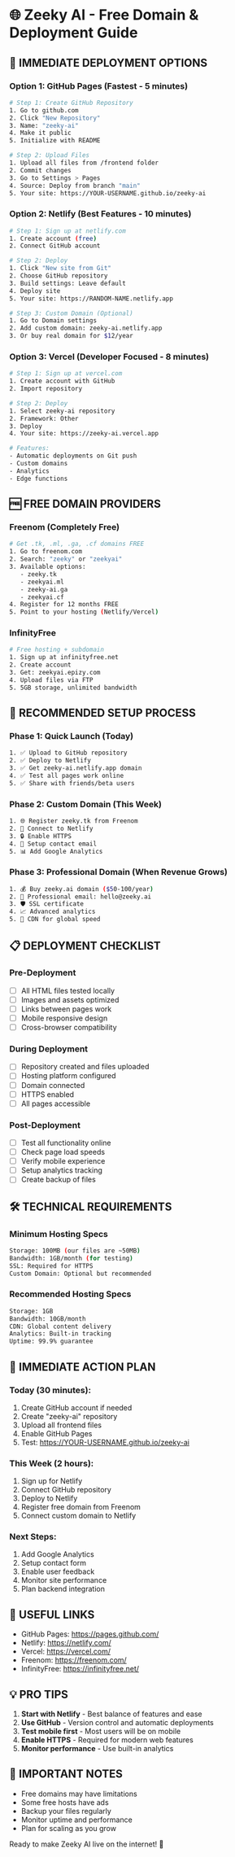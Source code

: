 # 🌐 Zeeky AI - Free Domain & Deployment Guide

## 🚀 IMMEDIATE DEPLOYMENT OPTIONS

### Option 1: GitHub Pages (Fastest - 5 minutes)

```bash
# Step 1: Create GitHub Repository
1. Go to github.com
2. Click "New Repository"
3. Name: "zeeky-ai"
4. Make it public
5. Initialize with README

# Step 2: Upload Files
1. Upload all files from /frontend folder
2. Commit changes
3. Go to Settings > Pages
4. Source: Deploy from branch "main"
5. Your site: https://YOUR-USERNAME.github.io/zeeky-ai
```

### Option 2: Netlify (Best Features - 10 minutes)

```bash
# Step 1: Sign up at netlify.com
1. Create account (free)
2. Connect GitHub account

# Step 2: Deploy
1. Click "New site from Git"
2. Choose GitHub repository
3. Build settings: Leave default
4. Deploy site
5. Your site: https://RANDOM-NAME.netlify.app

# Step 3: Custom Domain (Optional)
1. Go to Domain settings
2. Add custom domain: zeeky-ai.netlify.app
3. Or buy real domain for $12/year
```

### Option 3: Vercel (Developer Focused - 8 minutes)

```bash
# Step 1: Sign up at vercel.com
1. Create account with GitHub
2. Import repository

# Step 2: Deploy
1. Select zeeky-ai repository
2. Framework: Other
3. Deploy
4. Your site: https://zeeky-ai.vercel.app

# Features:
- Automatic deployments on Git push
- Custom domains
- Analytics
- Edge functions
```

## 🆓 FREE DOMAIN PROVIDERS

### Freenom (Completely Free)
```bash
# Get .tk, .ml, .ga, .cf domains FREE
1. Go to freenom.com
2. Search: "zeeky" or "zeekyai"
3. Available options:
   - zeeky.tk
   - zeekyai.ml
   - zeeky-ai.ga
   - zeekyai.cf
4. Register for 12 months FREE
5. Point to your hosting (Netlify/Vercel)
```

### InfinityFree
```bash
# Free hosting + subdomain
1. Sign up at infinityfree.net
2. Create account
3. Get: zeekyai.epizy.com
4. Upload files via FTP
5. 5GB storage, unlimited bandwidth
```

## 🔧 RECOMMENDED SETUP PROCESS

### Phase 1: Quick Launch (Today)
```bash
1. ✅ Upload to GitHub repository
2. ✅ Deploy to Netlify
3. ✅ Get zeeky-ai.netlify.app domain
4. ✅ Test all pages work online
5. ✅ Share with friends/beta users
```

### Phase 2: Custom Domain (This Week)
```bash
1. 🌐 Register zeeky.tk from Freenom
2. 🔗 Connect to Netlify
3. 🔒 Enable HTTPS
4. 📧 Setup contact email
5. 📊 Add Google Analytics
```

### Phase 3: Professional Domain (When Revenue Grows)
```bash
1. 💰 Buy zeeky.ai domain ($50-100/year)
2. 🏢 Professional email: hello@zeeky.ai
3. 🛡️ SSL certificate
4. 📈 Advanced analytics
5. 🚀 CDN for global speed
```

## 📋 DEPLOYMENT CHECKLIST

### Pre-Deployment
- [ ] All HTML files tested locally
- [ ] Images and assets optimized
- [ ] Links between pages work
- [ ] Mobile responsive design
- [ ] Cross-browser compatibility

### During Deployment
- [ ] Repository created and files uploaded
- [ ] Hosting platform configured
- [ ] Domain connected
- [ ] HTTPS enabled
- [ ] All pages accessible

### Post-Deployment
- [ ] Test all functionality online
- [ ] Check page load speeds
- [ ] Verify mobile experience
- [ ] Setup analytics tracking
- [ ] Create backup of files

## 🛠️ TECHNICAL REQUIREMENTS

### Minimum Hosting Specs
```bash
Storage: 100MB (our files are ~50MB)
Bandwidth: 1GB/month (for testing)
SSL: Required for HTTPS
Custom Domain: Optional but recommended
```

### Recommended Hosting Specs
```bash
Storage: 1GB
Bandwidth: 10GB/month
CDN: Global content delivery
Analytics: Built-in tracking
Uptime: 99.9% guarantee
```

## 🎯 IMMEDIATE ACTION PLAN

### Today (30 minutes):
1. Create GitHub account if needed
2. Create "zeeky-ai" repository
3. Upload all frontend files
4. Enable GitHub Pages
5. Test: https://YOUR-USERNAME.github.io/zeeky-ai

### This Week (2 hours):
1. Sign up for Netlify
2. Connect GitHub repository
3. Deploy to Netlify
4. Register free domain from Freenom
5. Connect custom domain to Netlify

### Next Steps:
1. Add Google Analytics
2. Setup contact form
3. Enable user feedback
4. Monitor site performance
5. Plan backend integration

## 🔗 USEFUL LINKS

- GitHub Pages: https://pages.github.com/
- Netlify: https://netlify.com/
- Vercel: https://vercel.com/
- Freenom: https://freenom.com/
- InfinityFree: https://infinityfree.net/

## 💡 PRO TIPS

1. **Start with Netlify** - Best balance of features and ease
2. **Use GitHub** - Version control and automatic deployments
3. **Test mobile first** - Most users will be on mobile
4. **Enable HTTPS** - Required for modern web features
5. **Monitor performance** - Use built-in analytics

## 🚨 IMPORTANT NOTES

- Free domains may have limitations
- Some free hosts have ads
- Backup your files regularly
- Monitor uptime and performance
- Plan for scaling as you grow

Ready to make Zeeky AI live on the internet! 🚀
